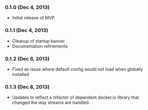 ### 0.1.0 (Dec 4, 2013)

* Initial release of MVP

### 0.1.1 (Dec 4, 2013)

* Cleanup of startup banner
* Documentation refinements

### 0.1.2 (Dec 6, 2013)

* Fixed an issue where default config would not load when globally installed 

### 0.1.3 (Dec 8, 2013)

* Updates to reflect a refactor of dependent docker.io library that changed the way streams are handled.
